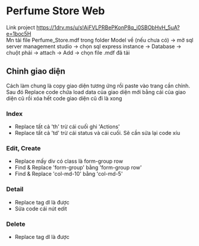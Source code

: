 # Perfume Store Web
Link project https://1drv.ms/u/s!AiFVLPRBePKonP8q_i0SBObHvH_5uA?e=1boc5H \
Mn tải file Perfume_Store.mdf trong folder Model về (nếu chưa có) -> mở sql server management studio -> chọn sql express instance -> Database -> chuột phải -> attach -> Add -> chọn file .mdf đã tải 
## Chỉnh giao diện
Cách làm chung là copy giao diện tương ứng rồi paste vào trang cần chỉnh. Sau đó Replace code chứa load data của giao diện mới bằng cái của giao diện cũ rồi xóa hết code giao diện cũ đi là xong
### Index 
- Replace tất cả 'th' trừ cái cuối ghi 'Actions'
- Replace tất cả 'td' trừ cái status và cái cuối. Sẽ cần sửa lại code xíu
### Edit, Create
- Replace mấy div có class là form-group row
- Find & Replace 'form-group' bằng 'form-group row'
- Find & Replace 'col-md-10' bằng 'col-md-5'
### Detail 
- Replace tag dl là được
- Sửa code cái nút edit
### Delete 
- Replace tag dl là được
